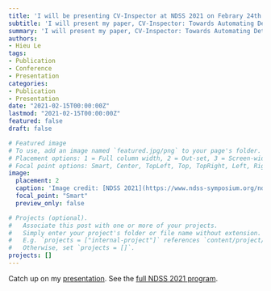 ```yaml
---
title: 'I will be presenting CV-Inspector at NDSS 2021 on Febrary 24th'
subtitle: 'I will present my paper, CV-Inspector: Towards Automating Detection of Adblock Circumvention at NDSS 2021.'
summary: 'I will present my paper, CV-Inspector: Towards Automating Detection of Adblock Circumvention at NDSS 2021.'
authors:
- Hieu Le
tags:
- Publication
- Conference
- Presentation
categories:
- Publication
- Presentation
date: "2021-02-15T00:00:00Z"
lastmod: "2021-02-15T00:00:00Z"
featured: false
draft: false

# Featured image
# To use, add an image named `featured.jpg/png` to your page's folder.
# Placement options: 1 = Full column width, 2 = Out-set, 3 = Screen-width
# Focal point options: Smart, Center, TopLeft, Top, TopRight, Left, Right, BottomLeft, Bottom, BottomRight
image:
  placement: 2
  caption: 'Image credit: [NDSS 2021](https://www.ndss-symposium.org/ndss2021/)'
  focal_point: "Smart"
  preview_only: false

# Projects (optional).
#   Associate this post with one or more of your projects.
#   Simply enter your project's folder or file name without extension.
#   E.g. `projects = ["internal-project"]` references `content/project/deep-learning/index.md`.
#   Otherwise, set `projects = []`.
projects: []
---
```


Catch up on my [presentation](https://www.youtube.com/watch?v=tmNL_LYZVD0&list=PLfUWWM-POgQsqggYwKZDfhGRvIwvApfzz&index=2).
See the [full NDSS 2021 program](https://www.ndss-symposium.org/ndss-program/ndss-2021/).

